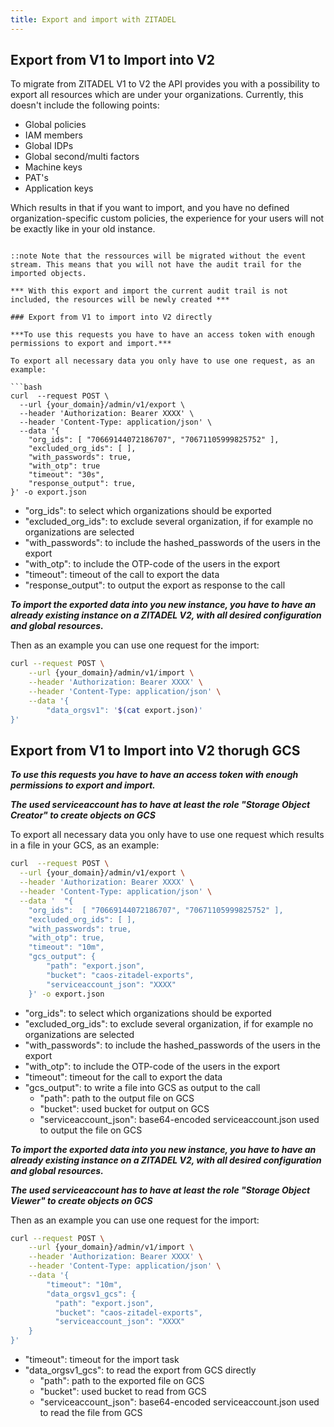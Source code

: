 ```yaml
---
title: Export and import with ZITADEL
---
```


## Export from V1 to Import into V2

To migrate from ZITADEL V1 to V2 the API provides you with a possibility to export all resources which are under your organizations.
Currently, this doesn't include the following points:

* Global policies
* IAM members
* Global IDPs
* Global second/multi factors
* Machine keys
* PAT's
* Application keys

Which results in that if you want to import, and you have no defined organization-specific custom policies, the experience for your users will not be exactly like in your old instance.
```suggestion

::note Note that the ressources will be migrated without the event stream. This means that you will not have the audit trail for the imported objects.

*** With this export and import the current audit trail is not included, the resources will be newly created ***

### Export from V1 to import into V2 directly 

***To use this requests you have to have an access token with enough permissions to export and import.***

To export all necessary data you only have to use one request, as an example:

```bash
curl  --request POST \
  --url {your_domain}/admin/v1/export \
  --header 'Authorization: Bearer XXXX' \
  --header 'Content-Type: application/json' \
  --data '{    
    "org_ids": [ "70669144072186707", "70671105999825752" ],
    "excluded_org_ids": [ ],
    "with_passwords": true,
    "with_otp": true
	"timeout": "30s",
	"response_output": true,
}' -o export.json
```

* "org_ids": to select which organizations should be exported
* "excluded_org_ids": to exclude several organization, if for example no organizations are selected
* "with_passwords": to include the hashed_passwords of the users in the export 
* "with_otp": to include the OTP-code of the users in the export
* "timeout": timeout of the call to export the data
* "response_output": to output the export as response to the call

***To import the exported data into you new instance, you have to have an already existing instance on a ZITADEL V2, with all desired configuration and global resources.***

Then as an example you can use one request for the import:

```bash
curl --request POST \
    --url {your_domain}/admin/v1/import \
    --header 'Authorization: Bearer XXXX' \
    --header 'Content-Type: application/json' \
    --data '{
        "data_orgsv1": '$(cat export.json)'
}'
```

## Export from V1 to Import into V2 thorugh GCS

***To use this requests you have to have an access token with enough permissions to export and import.***

***The used serviceaccount has to have at least the role "Storage Object Creator" to create objects on GCS***

To export all necessary data you only have to use one request which results in a file in your GCS, as an example:

```bash
curl  --request POST \
  --url {your_domain}/admin/v1/export \
  --header 'Authorization: Bearer XXXX' \
  --header 'Content-Type: application/json' \
  --data '	"{
    "org_ids":  [ "70669144072186707", "70671105999825752" ],
	"excluded_org_ids": [ ],
	"with_passwords": true,
	"with_otp": true,
	"timeout": "10m",
	"gcs_output": {
		"path": "export.json",
		"bucket": "caos-zitadel-exports",
		"serviceaccount_json": "XXXX"
	}' -o export.json
```

* "org_ids": to select which organizations should be exported
* "excluded_org_ids": to exclude several organization, if for example no organizations are selected
* "with_passwords": to include the hashed_passwords of the users in the export
* "with_otp": to include the OTP-code of the users in the export
* "timeout": timeout for the call to export the data
* "gcs_output": to write a file into GCS as output to the call
  * "path": path to the output file on GCS
  * "bucket": used bucket for output on GCS
  * "serviceaccount_json": base64-encoded serviceaccount.json used to output the file on GCS

***To import the exported data into you new instance, you have to have an already existing instance on a ZITADEL V2, with all desired configuration and global resources.***

***The used serviceaccount has to have at least the role "Storage Object Viewer" to create objects on GCS***

Then as an example you can use one request for the import:

```bash
curl --request POST \
    --url {your_domain}/admin/v1/import \
    --header 'Authorization: Bearer XXXX' \
    --header 'Content-Type: application/json' \
    --data '{
	    "timeout": "10m",
        "data_orgsv1_gcs": {
		  "path": "export.json",
		  "bucket": "caos-zitadel-exports",
		  "serviceaccount_json": "XXXX"
	}
}'
```

* "timeout": timeout for the import task
* "data_orgsv1_gcs": to read the export from GCS directly
    * "path": path to the exported file on GCS
    * "bucket": used bucket to read from GCS
    * "serviceaccount_json": base64-encoded serviceaccount.json used to read the file from GCS

